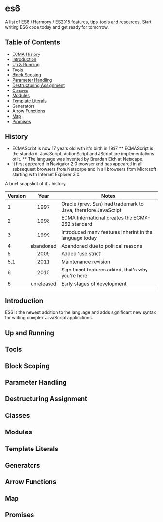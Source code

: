 # es6
A list of ES6 / Harmony / ES2015 features, tips, tools and resources. Start writing ES6 code today and get ready for tomorrow.

## Table of Contents
* [ECMA History](#history)
* [Introduction](#introduction)
* [Up & Running](#up-and-running)
* [Tools](#tools)
* [Block Scoping](#block-scoping)
* [Parameter Handling](#paramater-handling)
* [Destructuring Assignment](#destructuring-assignment)
* [Classes](#classes)
* [Modules](#modules)
* [Template Literals](#template-literals)
* [Generators](#generators)
* [Arrow Functions](#arrow-functions)
* [Map](#map)
* [Promises](#promises)

## History
* ECMAScript is now 17 years old with it's birth in 1997 
** ECMAScript is the standard. JavaScript, ActionScript and JScript are implementations of it.
** The language was invented by Brendan Eich at Netscape. 
* It first appeared in Navigator 2.0 browser and has appeared in all subsequent browsers from Netscape and in all browsers from Microsoft starting with Internet Explorer 3.0. 

A brief snapshot of it's history:

| Version  | Year          | Notes                                                                   |
| -------- |:-------------:|-------------------------------------------------------------------------|
| 1        | 1997          |      Oracle (prev. Sun) had trademark to Java, therefore JavaScript     |
| 2        | 1998          |      ECMA International creates the ECMA-262 standard                   |
| 3        | 1999          |      Introduced many features inherint in the language today            |
| 4        | abandoned     |      Abandoned due to political reasons                                 |
| 5        | 2009          |      Added 'use strict'                                                 |
| 5.1      | 2011          |      Maintenance revision                                               |
| 6        | 2015          |      Significant features added, that's why you're here                 |
| 6        | unreleased    |      Early stages of development                                        |

## Introduction
ES6 is the newest addition to the language and adds significant new syntax for writing complex JavaScript applications.

## Up and Running

## Tools

## Block Scoping

## Parameter Handling

## Destructuring Assignment

## Classes

## Modules

## Template Literals

## Generators

## Arrow Functions

## Map

## Promises
